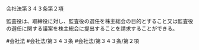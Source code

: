 会社法第３４３条第２項

監査役は、取締役に対し、監査役の選任を株主総会の目的とすること又は監査役の選任に関する議案を株主総会に提出することを請求することができる。

#会社法
#会社法/第３４３条
#会社法/第３４３条/第２項
